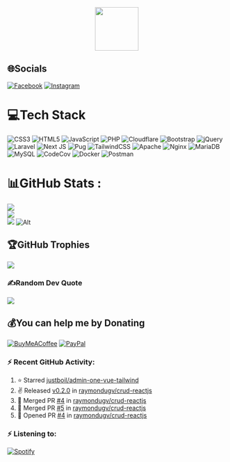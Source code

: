 <div id="header" align="center">
  <img src="https://media.giphy.com/media/M9gbBd9nbDrOTu1Mqx/giphy.gif" width="100"/>
</div>

## 🌐Socials
[![Facebook](https://img.shields.io/badge/Facebook-%231877F2.svg?logo=Facebook&logoColor=white)](https://facebook.com/bonjourimcam) [![Instagram](https://img.shields.io/badge/Instagram-%23E4405F.svg?logo=Instagram&logoColor=white)](https://instagram.com/bonjourimcam) 

# 💻Tech Stack
![CSS3](https://img.shields.io/badge/css3-%231572B6.svg?style=for-the-badge&logo=css3&logoColor=white) ![HTML5](https://img.shields.io/badge/html5-%23E34F26.svg?style=for-the-badge&logo=html5&logoColor=white) ![JavaScript](https://img.shields.io/badge/javascript-%23323330.svg?style=for-the-badge&logo=javascript&logoColor=%23F7DF1E) ![PHP](https://img.shields.io/badge/php-%23777BB4.svg?style=for-the-badge&logo=php&logoColor=white) ![Cloudflare](https://img.shields.io/badge/Cloudflare-F38020?style=for-the-badge&logo=Cloudflare&logoColor=white) ![Bootstrap](https://img.shields.io/badge/bootstrap-%23563D7C.svg?style=for-the-badge&logo=bootstrap&logoColor=white) ![jQuery](https://img.shields.io/badge/jquery-%230769AD.svg?style=for-the-badge&logo=jquery&logoColor=white) ![Laravel](https://img.shields.io/badge/laravel-%23FF2D20.svg?style=for-the-badge&logo=laravel&logoColor=white) ![Next JS](https://img.shields.io/badge/Next-black?style=for-the-badge&logo=next.js&logoColor=white) ![Pug](https://img.shields.io/badge/Pug-FFF?style=for-the-badge&logo=pug&logoColor=A86454) ![TailwindCSS](https://img.shields.io/badge/tailwindcss-%2338B2AC.svg?style=for-the-badge&logo=tailwind-css&logoColor=white) ![Apache](https://img.shields.io/badge/apache-%23D42029.svg?style=for-the-badge&logo=apache&logoColor=white) ![Nginx](https://img.shields.io/badge/nginx-%23009639.svg?style=for-the-badge&logo=nginx&logoColor=white) ![MariaDB](https://img.shields.io/badge/MariaDB-003545?style=for-the-badge&logo=mariadb&logoColor=white) ![MySQL](https://img.shields.io/badge/mysql-%2300f.svg?style=for-the-badge&logo=mysql&logoColor=white) ![CodeCov](https://img.shields.io/badge/codecov-%23ff0077.svg?style=for-the-badge&logo=codecov&logoColor=white) ![Docker](https://img.shields.io/badge/docker-%230db7ed.svg?style=for-the-badge&logo=docker&logoColor=white) ![Postman](https://img.shields.io/badge/Postman-FF6C37?style=for-the-badge&logo=postman&logoColor=white)
# 📊GitHub Stats :
![](https://github-readme-stats.vercel.app/api?username=raymondugv&theme=jolly&hide_border=true&include_all_commits=true&count_private=true)<br/>
![](https://github-readme-streak-stats.herokuapp.com/?user=raymondugv&theme=jolly&hide_border=true)<br/>
![](https://github-readme-stats.vercel.app/api/top-langs/?username=raymondugv&theme=jolly&hide_border=true&include_all_commits=true&count_private=true&layout=compact)
![Alt](https://repobeats.axiom.co/api/embed/e1edffd1e06a1cb4ed6abad981f90d8f7bfc16b3.svg "Repobeats analytics image")

## 🏆GitHub Trophies
![](https://github-profile-trophy.vercel.app/?username=raymondugv&theme=discord&no-frame=true&no-bg=false&margin-w=4)

### ✍️Random Dev Quote
![](https://quotes-github-readme.vercel.app/api?type=horizontal&theme=dark)

  ## 💰You can help me by Donating
  [![BuyMeACoffee](https://img.shields.io/badge/Buy%20Me%20a%20Coffee-ffdd00?style=for-the-badge&logo=buy-me-a-coffee&logoColor=black)](https://buymeacoffee.com/williamlee) [![PayPal](https://img.shields.io/badge/PayPal-00457C?style=for-the-badge&logo=paypal&logoColor=white)](https://paypal.me/bonjourimcam) 

  <!-- Proudly created with GPRM ( https://gprm.itsvg.in ) -->
  


### :zap: Recent GitHub Activity:
<!--RECENT_ACTIVITY:start-->
1. ⭐ Starred [justboil/admin-one-vue-tailwind](https://github.com/justboil/admin-one-vue-tailwind)
2. ✌️ Released [v0.2.0](https://github.com/raymondugv/crud-reactjs/releases/tag/v0.2.0) in [raymondugv/crud-reactjs](https://github.com/raymondugv/crud-reactjs)
3. 🎉 Merged PR [#4](https://github.com/raymondugv/crud-reactjs/pull/4) in [raymondugv/crud-reactjs](https://github.com/raymondugv/crud-reactjs)
4. 🎉 Merged PR [#5](https://github.com/raymondugv/crud-reactjs/pull/5) in [raymondugv/crud-reactjs](https://github.com/raymondugv/crud-reactjs)
5. 💪 Opened PR [#4](https://github.com/raymondugv/crud-reactjs/pull/4) in [raymondugv/crud-reactjs](https://github.com/raymondugv/crud-reactjs)
<!--RECENT_ACTIVITY:end-->

<!--START_SECTION:waka-->
<!--END_SECTION:waka-->

### :zap: Listening to:
[![Spotify](https://spotify-kkul5rrlg-raymondugv.vercel.app/api/spotify)](https://open.spotify.com/user/21r7ft4zml7mmteik72lonexq)
